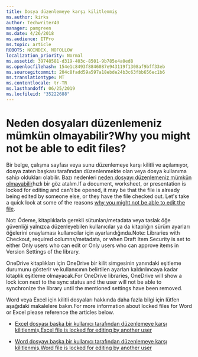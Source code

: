 ```yaml
---
title: Dosya düzenlemeye karşı kilitlenmiş
ms.author: kirks
author: Techwriter40
manager: pamgreen
ms.date: 4/26/2018
ms.audience: ITPro
ms.topic: article
ROBOTS: NOINDEX, NOFOLLOW
localization_priority: Normal
ms.assetid: 39748581-d319-403c-8501-9b785e4a0ed8
ms.openlocfilehash: 154e1c8493f8846087e943119f1308af9bff33eb
ms.sourcegitcommit: 204c8fadd59a597a18ebde24b3c63fbb656ec1b6
ms.translationtype: MT
ms.contentlocale: tr-TR
ms.lasthandoff: 06/25/2019
ms.locfileid: "35222688"
---
```

# <a name="why-you-might-not-be-able-to-edit-files"></a><span data-ttu-id="e5808-102">Neden dosyaları düzenlemeniz mümkün olmayabilir?</span><span class="sxs-lookup"><span data-stu-id="e5808-102">Why you might not be able to edit files?</span></span>

<span data-ttu-id="e5808-103">Bir belge, çalışma sayfası veya sunu düzenlemeye karşı kilitli ve açılamıyor, dosya zaten başkası tarafından düzenlenmekte olan veya dosya kullanıma sahip oldukları olabilir. Bazı nedenleri [neden dosyayı düzenlemeniz mümkün olmayabilir](https://support.office.com/article/why-can-t-i-edit-this-file-97315f48-aa5e-49d3-a4ae-a14b73daf87b)hızlı bir göz atalım.</span><span class="sxs-lookup"><span data-stu-id="e5808-103">If a document, worksheet, or presentation is locked for editing and can't be opened, it may be that the file is already being edited by someone else, or they have the file checked out. Let's take a quick look at some of the reasons [why you might not be able to edit the file](https://support.office.com/article/why-can-t-i-edit-this-file-97315f48-aa5e-49d3-a4ae-a14b73daf87b).</span></span>

<span data-ttu-id="e5808-104">Not: Ödeme, kitaplıklarla gerekli sütunları/metadata veya taslak öğe güvenliği yalnızca düzenleyebilen kullanıcılar ya da kitaplığın sürüm ayarları öğelerini onaylaması kullanıcılar için ayarlandığında.</span><span class="sxs-lookup"><span data-stu-id="e5808-104">Note: Libraries with Checkout, required columns/metadata, or when Draft Item Security is set to either Only users who can edit or Only users who can approve items in Version Settings of the library.</span></span>

<span data-ttu-id="e5808-105">OneDrive kitaplıkları için OneDrive bir kilit simgesinin yanındaki eşitleme durumunu gösterir ve kullanıcının belirtilen ayarları kaldırılıncaya kadar kitaplık eşitleme olmayacak.</span><span class="sxs-lookup"><span data-stu-id="e5808-105">For OneDrive libraries, OneDrive will show a lock icon next to the sync status and the user will not be able to synchronize the library until the mentioned settings have been removed.</span></span>

<span data-ttu-id="e5808-106">Word veya Excel için kilitli dosyaları hakkında daha fazla bilgi için lütfen aşağıdaki makalelere bakın.</span><span class="sxs-lookup"><span data-stu-id="e5808-106">For more information about locked files for Word or Excel please reference the articles below.</span></span>

- [<span data-ttu-id="e5808-107">Excel dosyası başka bir kullanıcı tarafından düzenlemeye karşı kilitlenmiş.</span><span class="sxs-lookup"><span data-stu-id="e5808-107">Excel file is locked for editing by another user</span></span>](https://support.office.com/article/Excel-file-is-locked-for-editing-by-another-user-6fa93887-2c2c-45f0-abcc-31b04aed68b3)

- [<span data-ttu-id="e5808-108">Word dosyayı başka bir kullanıcı tarafından düzenlemeye karşı kilitlenmiş.</span><span class="sxs-lookup"><span data-stu-id="e5808-108">Word file is locked for editing by another user</span></span>](https://support.microsoft.com/help/313472/the-document-is-locked-for-editing-by-another-user-error-message-when)

